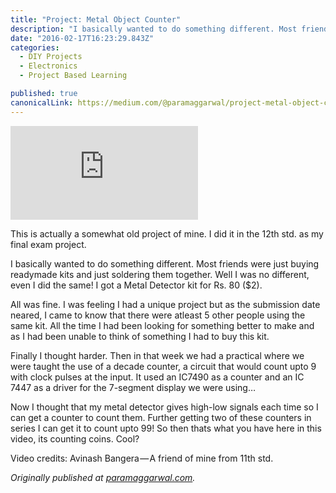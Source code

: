 ```yaml
---
title: "Project: Metal Object Counter"
description: "I basically wanted to do something different. Most friends were just buying readymade kits and just soldering them together. Well I was no different, even I did the same! I got a Metal Detector kit…"
date: "2016-02-17T16:23:29.843Z"
categories: 
  - DIY Projects
  - Electronics
  - Project Based Learning

published: true
canonicalLink: https://medium.com/@paramaggarwal/project-metal-object-counter-8c84ad8217df
---
```


<Embed src="https://player.vimeo.com/video/5000723" height={368} width={480} />

This is actually a somewhat old project of mine. I did it in the 12th std. as my final exam project.

I basically wanted to do something different. Most friends were just buying readymade kits and just soldering them together. Well I was no different, even I did the same! I got a Metal Detector kit for Rs. 80 ($2).

All was fine. I was feeling I had a unique project but as the submission date neared, I came to know that there were atleast 5 other people using the same kit. All the time I had been looking for something better to make and as I had been unable to think of something I had to buy this kit.

Finally I thought harder. Then in that week we had a practical where we were taught the use of a decade counter, a circuit that would count upto 9 with clock pulses at the input. It used an IC7490 as a counter and an IC 7447 as a driver for the 7-segment display we were using…

Now I thought that my metal detector gives high-low signals each time so I can get a counter to count them. Further getting two of these counters in series I can get it to count upto 99! So then thats what you have here in this video, its counting coins. Cool?

Video credits: Avinash Bangera — A friend of mine from 11th std.

_Originally published at_ [_paramaggarwal.com_](http://paramaggarwal.com/post/583953818/project-metal-object-counter-this-is-actually-a)_._